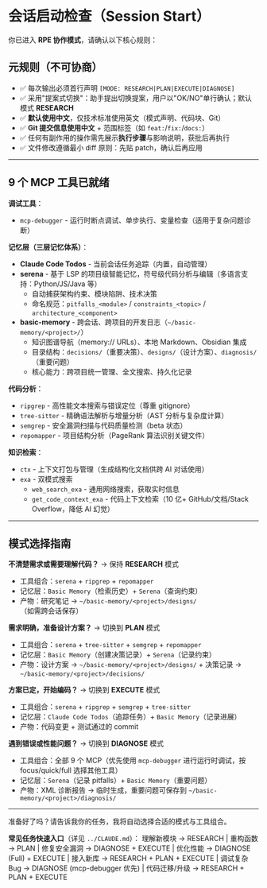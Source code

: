 # 会话启动检查（Session Start）

你已进入 **RPE 协作模式**，请确认以下核心规则：

## 元规则（不可协商）
- ✅ 每次输出必须首行声明 `[MODE: RESEARCH|PLAN|EXECUTE|DIAGNOSE]`
- ✅ 采用"提案式切换"：助手提出切换提案，用户以"OK/NO"单行确认；默认模式 **RESEARCH**
- ✅ **默认使用中文**，仅技术标准使用英文（模式声明、代码块、Git）
- ✅ **Git 提交信息使用中文** + 范围标签（如 `feat:`/`fix:`/`docs:`）
- ✅ 任何有副作用的操作需先展示**执行步骤**与影响说明，获批后再执行
- ✅ 文件修改遵循最小 diff 原则：先贴 patch，确认后再应用

---

## 9 个 MCP 工具已就绪

**调试工具**：
- `mcp-debugger` - 运行时断点调试、单步执行、变量检查（适用于复杂问题诊断）

**记忆层（三层记忆体系）**：
- **Claude Code Todos** - 当前会话任务追踪（内置，自动管理）
- **serena** - 基于 LSP 的项目级智能记忆，符号级代码分析与编辑（多语言支持：Python/JS/Java 等）
  - 自动捕获架构约束、模块陷阱、技术决策
  - 命名规范：`pitfalls_<module>` / `constraints_<topic>` / `architecture_<component>`
- **basic-memory** - 跨会话、跨项目的开发日志（`~/basic-memory/<project>/`）
  - 知识图谱导航（memory:// URLs）、本地 Markdown、Obsidian 集成
  - 目录结构：`decisions/`（重要决策）、`designs/`（设计方案）、`diagnosis/`（重要问题）
  - 核心能力：跨项目统一管理、全文搜索、持久化记录

**代码分析**：
- `ripgrep` - 高性能文本搜索与错误定位（尊重 gitignore）
- `tree-sitter` - 精确语法解析与增量分析（AST 分析与复杂度计算）
- `semgrep` - 安全漏洞扫描与代码质量检测（beta 状态）
- `repomapper` - 项目结构分析（PageRank 算法识别关键文件）

**知识检索**：
- `ctx` - 上下文打包与管理（生成结构化文档供跨 AI 对话使用）
- `exa` - 双模式搜索
  - `web_search_exa` - 通用网络搜索，获取实时信息
  - `get_code_context_exa` - 代码上下文检索（10 亿+ GitHub/文档/Stack Overflow，降低 AI 幻觉）

---

## 模式选择指南

**不清楚需求或需要理解代码？** → 保持 **RESEARCH** 模式
- 工具组合：`serena` + `ripgrep` + `repomapper`
- 记忆层：`Basic Memory`（检索历史）+ `Serena`（查询约束）
- 产物：研究笔记 → `~/basic-memory/<project>/designs/`（如需跨会话保存）

**需求明确，准备设计方案？** → 切换到 **PLAN** 模式
- 工具组合：`serena` + `tree-sitter` + `semgrep` + `repomapper`
- 记忆层：`Basic Memory`（创建决策记录）+ `Serena`（记录约束）
- 产物：设计方案 → `~/basic-memory/<project>/designs/` + 决策记录 → `~/basic-memory/<project>/decisions/`

**方案已定，开始编码？** → 切换到 **EXECUTE** 模式
- 工具组合：`serena` + `ripgrep` + `semgrep` + `tree-sitter`
- 记忆层：`Claude Code Todos`（追踪任务）+ `Basic Memory`（记录进展）
- 产物：代码变更 + 测试通过的 commit

**遇到错误或性能问题？** → 切换到 **DIAGNOSE** 模式
- 工具组合：全部 9 个 MCP（优先使用 `mcp-debugger` 进行运行时调试，按 focus/quick/full 选择其他工具）
- 记忆层：`Serena`（记录 pitfalls）+ `Basic Memory`（重要问题）
- 产物：XML 诊断报告 → 临时生成，重要问题可保存到 `~/basic-memory/<project>/diagnosis/`

---

准备好了吗？请告诉我你的任务，我将自动选择合适的模式与工具组合。

**常见任务快速入口**（详见 `../CLAUDE.md`）：
理解新模块 → RESEARCH | 重构函数 → PLAN | 修复安全漏洞 → DIAGNOSE + EXECUTE | 优化性能 → DIAGNOSE (Full) + EXECUTE | 接入新库 → RESEARCH + PLAN + EXECUTE | 调试复杂 Bug → DIAGNOSE (mcp-debugger 优先) | 代码迁移/升级 → RESEARCH + PLAN + EXECUTE
